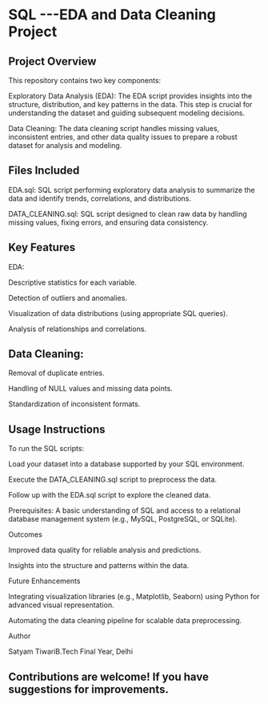
# SQL  ---EDA and Data Cleaning Project

## Project Overview

This repository contains two key components:

Exploratory Data Analysis (EDA): The EDA script provides insights into the structure, distribution, and key patterns in the data. This step is crucial for understanding the dataset and guiding subsequent modeling decisions.

Data Cleaning: The data cleaning script handles missing values, inconsistent entries, and other data quality issues to prepare a robust dataset for analysis and modeling.

## Files Included

EDA.sql: SQL script performing exploratory data analysis to summarize the data and identify trends, correlations, and distributions.

DATA_CLEANING.sql: SQL script designed to clean raw data by handling missing values, fixing errors, and ensuring data consistency.

## Key Features

EDA:

Descriptive statistics for each variable.

Detection of outliers and anomalies.

Visualization of data distributions (using appropriate SQL queries).

Analysis of relationships and correlations.

## Data Cleaning:

Removal of duplicate entries.

Handling of NULL values and missing data points.

Standardization of inconsistent formats.

## Usage Instructions

To run the SQL scripts:

Load your dataset into a database supported by your SQL environment.

Execute the DATA_CLEANING.sql script to preprocess the data.

Follow up with the EDA.sql script to explore the cleaned data.

Prerequisites: A basic understanding of SQL and access to a relational database management system (e.g., MySQL, PostgreSQL, or SQLite).

Outcomes

Improved data quality for reliable analysis and predictions.

Insights into the structure and patterns within the data.

Future Enhancements

Integrating visualization libraries (e.g., Matplotlib, Seaborn) using Python for advanced visual representation.

Automating the data cleaning pipeline for scalable data preprocessing.

Author

Satyam TiwariB.Tech Final Year, Delhi

## Contributions are welcome! If you have suggestions for improvements.


